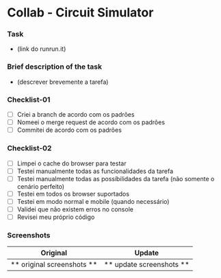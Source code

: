 # Collab - Circuit Simulator
### Task
- (link do runrun.it)

### Brief description of the task
- (descrever brevemente a tarefa)

### Checklist-01
- [ ] Criei a branch de acordo com os padrões
- [ ] Nomeei o merge request de acordo com os padrões
- [ ] Commitei de acordo com os padrões

### Checklist-02
- [ ] Limpei o cache do browser para testar
- [ ] Testei manualmente todas as funcionalidades da tarefa
- [ ] Testei manualmente todas as possíbilidades da tarefa (não somente o cenário perfeito)
- [ ] Testei em todos os browser suportados
- [ ] Testei em modo normal e mobile (quando necessário)
- [ ] Validei que não existem erros no console
- [ ] Revisei meu próprio código

### Screenshots

Original               |    Update
:------------------------------:|:------------------------------:
** original screenshots **      |  ** update screenshots **|

